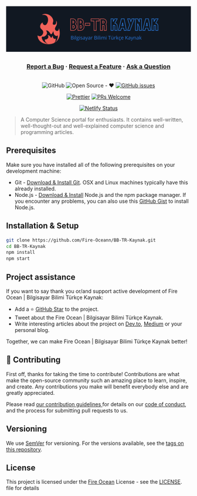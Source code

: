 <h1 align="center">
  <a href="https://bb-tr-kaynak.netlify.app/"><img src="./static/img/slash-introducing.png" alt="Bilgisayar Bilimi Türkçe Kaynak"></a>
</h1>

<h3 align="center">
  <a href="https://github.com/Fire-Oceann/BB-TR-Kaynak/issues/new?assignees=&labels=bug&template=bug_report.yml&title=">Report a Bug</a>
  <span> · </span>
  <a href="https://github.com/Fire-Oceann/BB-TR-Kaynak/issues/new?assignees=&labels=feature+request&template=feature_request.yml&title=">Request a Feature</a>
  <span> · </span>
  <a href="https://github.com/Fire-Oceann/BB-TR-Kaynak/discussions">Ask a Question</a>
</h3>

<div align="center">
<br />
<a herf="./LICENSE"><img alt="GitHub" src="https://img.shields.io/github/license/Fire-Oceann/BB-TR-Kaynak?style=for-the-badge"/></a>
<a herf=".URL_"><img alt="Open Source - ❤️" src="https://img.shields.io/badge/Open_Source-❤️-00d59b?style=for-the-badge"/></a>
<a href="https://github.com/Fire-Oceann/BB-TR-Kaynak/issues"><img alt="GitHub issues" src="https://img.shields.io/github/issues-raw/Fire-Oceann/BB-TR-Kaynak?color=%23F2625A&style=for-the-badge"/></a>

<a href="https://prettier.io/"><img src="https://img.shields.io/badge/code%20style-prettier-%23d971de?style=for-the-badge" alt="Prettier" /></a>
<a href="https://github.com/Fire-Oceann/BB-TR-Kaynak/pulls"><img src="https://img.shields.io/badge/PRs-welcome-brightgreen.svg?style=for-the-badge" alt="PRs Welcome" /></a>

[![Netlify Status](XXXX)](XXXX)

</div>

> A Computer Science portal for enthusiasts. It contains well-written, well-thought-out and well-explained computer science and programming articles.

## Prerequisites

Make sure you have installed all of the following prerequisites on your development machine:

- Git - [Download & Install Git](https://git-scm.com/downloads). OSX and Linux machines typically have this already installed.
- Node.js - [Download & Install](https://nodejs.org/en/download/) Node.js and the npm package manager. If you encounter any problems, you can also use this [GitHub Gist](https://gist.github.com/isaacs/579814) to install Node.js.

## Installation & Setup

```bash
git clone https://github.com/Fire-Oceann/BB-TR-Kaynak.git
cd BB-TR-Kaynak
npm install
npm start
```

## Project assistance

If you want to say thank you or/and support active development of Fire Ocean | Bilgisayar Bilimi Türkçe Kaynak:

- Add a ⭐️ [GitHub Star](https://github.com/Fire-Oceann/BB-TR-Kaynak) to the project.
- Tweet about the Fire Ocean | Bilgisayar Bilimi Türkçe Kaynak.
- Write interesting articles about the project on [Dev.to](https://dev.to/), [Medium](https://medium.com/) or your personal blog.

Together, we can make Fire Ocean | Bilgisayar Bilimi Türkçe Kaynak better!

## 🤝 Contributing

First off, thanks for taking the time to contribute! Contributions are what make the open-source community such an amazing place to learn, inspire, and create. Any contributions you make will benefit everybody else and are greatly appreciated.

Please read [our contribution guidelines ](./CONTRIBUTING.md) for details on our [code of conduct](./CODE_OF_CONDUCT.md), and the process for submitting pull requests to us.

## Versioning

We use [SemVer](https://semver.org/) for versioning. For the versions available, see the [tags on this repository](https://github.com/Fire-Oceann/BB-TR-Kaynak/tags).

## License

This project is licensed under the [Fire Ocean](https://github.com/Fire-Oceann) License - see the [LICENSE](./LICENSE). file for details
